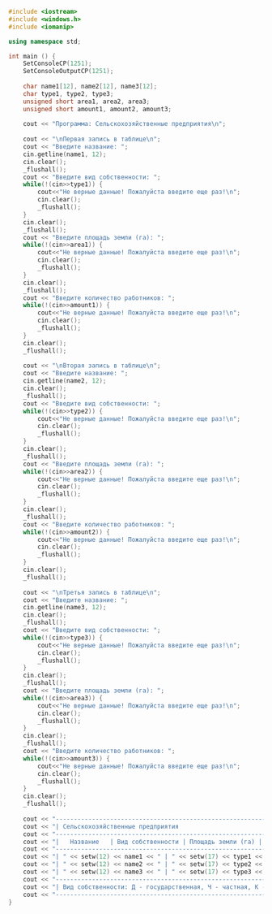 ﻿```c++
#include <iostream>
#include <windows.h>
#include <iomanip>

using namespace std;

int main () {
	SetConsoleCP(1251);
	SetConsoleOutputCP(1251);
	
	char name1[12], name2[12], name3[12];
	char type1, type2, type3;
	unsigned short area1, area2, area3;
	unsigned short amount1, amount2, amount3;
	
	cout << "Программа: Сельскохозяйственные предприятия\n";
	
	cout << "\nПервая запись в таблице\n";
	cout << "Введите название: ";
	cin.getline(name1, 12);
    cin.clear();
	_flushall();
	cout << "Введите вид собственности: ";
	while(!(cin>>type1)) {
		cout<<"Не верные данные! Пожалуйста введите еще раз!\n";
		cin.clear();
		_flushall();
	}
	cin.clear();
	_flushall();
	cout << "Введите площадь земли (га): ";
	while(!(cin>>area1)) {
		cout<<"Не верные данные! Пожалуйста введите еще раз!\n";
		cin.clear();
		_flushall();
	}
	cin.clear();
	_flushall();
	cout << "Введите количество работников: ";
	while(!(cin>>amount1)) {
		cout<<"Не верные данные! Пожалуйста введите еще раз!\n";
		cin.clear();
		_flushall();
	}
	cin.clear();
	_flushall();
	
	cout << "\nВторая запись в таблице\n";
	cout << "Введите название: ";
	cin.getline(name2, 12);
    cin.clear();
	_flushall();
	cout << "Введите вид собственности: ";
	while(!(cin>>type2)) {
		cout<<"Не верные данные! Пожалуйста введите еще раз!\n";
		cin.clear();
		_flushall();
	}
	cin.clear();
	_flushall();
	cout << "Введите площадь земли (га): ";
	while(!(cin>>area2)) {
		cout<<"Не верные данные! Пожалуйста введите еще раз!\n";
		cin.clear();
		_flushall();
	}
	cin.clear();
	_flushall();
	cout << "Введите количество работников: ";
	while(!(cin>>amount2)) {
		cout<<"Не верные данные! Пожалуйста введите еще раз!\n";
		cin.clear();
		_flushall();
	}
	cin.clear();
	_flushall();
	
	cout << "\nТретья запись в таблице\n";
	cout << "Введите название: ";
	cin.getline(name3, 12);
    cin.clear();
	_flushall();
	cout << "Введите вид собственности: ";
	while(!(cin>>type3)) {
		cout<<"Не верные данные! Пожалуйста введите еще раз!\n";
		cin.clear();
		_flushall();
	}
	cin.clear();
	_flushall();
	cout << "Введите площадь земли (га): ";
	while(!(cin>>area3)) {
		cout<<"Не верные данные! Пожалуйста введите еще раз!\n";
		cin.clear();
		_flushall();
	}
	cin.clear();
	_flushall();
	cout << "Введите количество работников: ";
	while(!(cin>>amount3)) {
		cout<<"Не верные данные! Пожалуйста введите еще раз!\n";
		cin.clear();
		_flushall();
	}
	cin.clear();
	_flushall();
	
	cout << "---------------------------------------------------------------------------\n";
	cout << "| Сельскохозяйственные предприятия                                        |\n";
	cout << "---------------------------------------------------------------------------\n";
	cout << "|   Название   | Вид собственности | Площадь земли (га) | Кол. работников |\n";
	cout << "---------------------------------------------------------------------------\n";
	cout << "| " << setw(12) << name1 << " | " << setw(17) << type1 << " | " << setw(18) << area1 << " | " << setw(15) << amount1 << " |\n";
	cout << "| " << setw(12) << name2 << " | " << setw(17) << type2 << " | " << setw(18) << area2 << " | " << setw(15) << amount2 << " |\n";
	cout << "| " << setw(12) << name3 << " | " << setw(17) << type3 << " | " << setw(18) << area3 << " | " << setw(15) << amount3 << " |\n";
	cout << "---------------------------------------------------------------------------\n";
	cout << "| Вид собственности: Д - государственная, Ч - частная, К - кооперативная  |\n";
	cout << "---------------------------------------------------------------------------\n";
}

```
